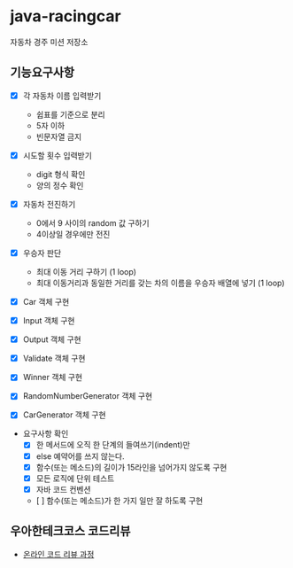 # java-racingcar

자동차 경주 미션 저장소

## 기능요구사항

-[x] 각 자동차 이름 입력받기
  - 쉽표를 기준으로 분리
  - 5자 이하
  - 빈문자열 금지

-[x] 시도할 횟수 입력받기
  - digit 형식 확인
  - 양의 정수 확인 

- [x] 자동차 전진하기
  - 0에서 9 사이의 random 값 구하기
  - 4이상일 경우에만 전진

- [x] 우승자 판단
  - 최대 이동 거리 구하기 (1 loop)
  - 최대 이동거리과 동일한 거리를 갖는 차의 이름을 우승자 배열에 넣기 (1 loop)

- [x] Car 객체 구현
- [x] Input 객체 구현
- [x] Output 객체 구현
- [x] Validate 객체 구현
- [x] Winner 객체 구현
- [x] RandomNumberGenerator 객체 구현
- [x] CarGenerator 객체 구현

- 요구사항 확인
  - [x] 한 메서드에 오직 한 단계의 들여쓰기(indent)만
  - [x] else 예약어를 쓰지 않는다.
  - [x] 함수(또는 메소드)의 길이가 15라인을 넘어가지 않도록 구현
  - [x] 모든 로직에 단위 테스트
  - [x] 자바 코드 컨벤션
  - [ ️] 함수(또는 메소드)가 한 가지 일만 잘 하도록 구현

## 우아한테크코스 코드리뷰

- [온라인 코드 리뷰 과정](https://github.com/woowacourse/woowacourse-docs/blob/master/maincourse/README.md)
